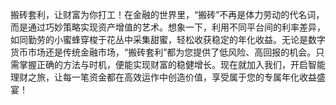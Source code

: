 搬砖套利，让财富为你打工！在金融的世界里，“搬砖”不再是体力劳动的代名词，而是通过巧妙策略实现资产增值的艺术。想象一下，利用不同平台间的利率差异，如同勤劳的小蜜蜂穿梭于花丛中采集甜蜜，轻松收获稳定的年化收益。无论是数字货币市场还是传统金融市场，“搬砖套利”都为您提供了低风险、高回报的机会。只需掌握正确的方法与时机，便能实现财富的稳健增长。现在就加入我们，开启智能理财之旅，让每一笔资金都在高效运作中创造价值，享受属于您的专属年化收益盛宴！